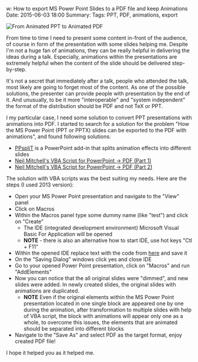 w: How to export MS Power Point Slides to a PDF file and keep Animations
Date: 2015-06-03 18:00
Summary:
Tags: PPT, PDF, animations, export

![From Animated PPT to Animated PDF]({static}../images/random/PPT-to-PDFwith-Animations.png)

From time to time I need to present some content in-front of the audience, of course in form of the presentation with some slides helping me. Despite I'm not a huge fan of animations, they can be really helpful in delivering the ideas during a talk. Especially, animations within the presentations are extremely helpful when the content of the slide should be delivered step-by-step.

It's not a secret that immediately after a talk, people who attended the talk, most likely are going to forget most of the content. As one of the possible solutions, the presenter can provide people with presentation by the end of it. And unusually, to be it more "interoperable" and "system independent" the format of the distribution should be PDF and not TeX or PPT.

I my particular case, I need some solution to convert PPT presentations with animations into PDF. I started to search for a solution for the problem "How the MS Power Point (PPT or PPTX) slides can be exported to the PDF with animations", and found following solutions:

* [PPspliT](http://www.dia.uniroma3.it/~rimondin/downloads.php) is a PowerPoint add-in that splits animation effects into different slides
* [Neil Mitchell's VBA Script for PowerPoint -> PDF (Part 1)](http://neilmitchell.blogspot.de/2007/11/creating-pdf-from-powerpoint-with.html)
* [Neil Mitchell's VBA Script for PowerPoint -> PDF (Part 2)](http://neilmitchell.blogspot.de/2007/11/powerpoint-pdf-part-2.html)

The solution with VBA scripts was the best suiting my needs. Here are the steps (I used 2013 version):

* Open your MS Power Point presentation and navigate to the "View" panel
* Click on Macros
* Within the Macros panel type some dummy name (like "test") and click on "Create"
    - The IDE (integrated development environment) Microsoft Visual Basic For Application will be opened
	- **NOTE** - there is also an alternative how to start IDE, use hot keys "Ctl + F11"
* Within the opened IDE replace text with the code from [here](http://neilmitchell.blogspot.de/2007/11/creating-pdf-from-powerpoint-with.html) and save it
* On the "Saving Dialog" windows click yes and close IDE
* Go to your opened Power Point presentation, click on "Macros" and run "AddElements"
* Now you can notice that the all original slides were "dimmed", and new slides were added. In newly created slides, the original slides with animations are duplicated.
    - **NOTE** Even if the original elements within the MS Power Point presentation located in one single block are appeared one by one during the animation, after transformation to multiple slides with help of VBA script, the block with animations will appear only one as a whole, to overcome this issues, the elements that are animated should be separated into different blocks
* Navigate to the "Save As" and select PDF as the target format, enjoy created PDF file!

I hope it helped you as it helped me.
